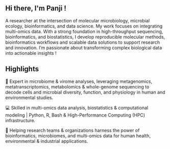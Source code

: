 ## Hi there, I'm Panji !

A researcher at the intersection of molecular microbiology, microbial ecology, bioinformatics, and data science. My work focuses on integrating multi-omics data. With a strong foundation in high-throughput sequencing, bioinformatics, and biostatistics, I develop reproducible molecular methods, bioinformatics workflows and scalable data solutions to support research and innovation. I’m passionate about transforming complex biological data into actionable insights !
  
## Highlights
🔬 Expert in microbiome & virome analyses, leveraging metagenomics, metatranscriptomics, metabolomics & whole-genome sequencing to decode cells and microbial diversity, function, and physiology in human and environmental studies.

💻 Skilled in multi-omics data analysis, biostatistics & computational modeling | Python, R, Bash & High-Performance Computing (HPC) infrastructure.

🚀 Helping research teams & organizations harness the power of bioinformatics, microbiomes, and multi-omics data for human health, environmental & industrial applications.

